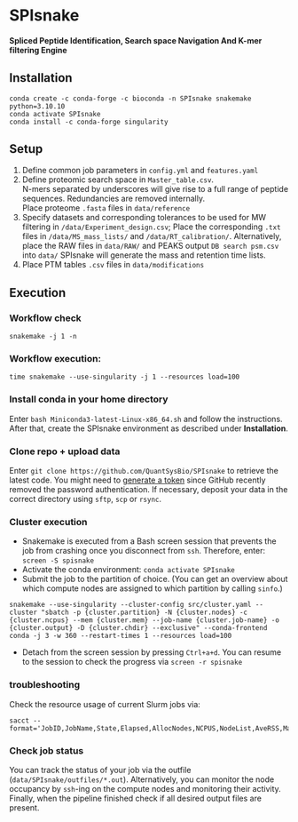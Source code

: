 # SPIsnake
#### Spliced Peptide Identification, Search space Navigation And K-mer filtering Engine


## Installation
```
conda create -c conda-forge -c bioconda -n SPIsnake snakemake python=3.10.10
conda activate SPIsnake
conda install -c conda-forge singularity 
```

## Setup
1. Define common job parameters in `config.yml` and `features.yaml`
2. Define proteomic search space in `Master_table.csv`.  
N-mers separated by underscores will give rise to a full range of peptide sequences. Redundancies are removed internally.  
Place proteome `.fasta` files in `data/reference`
3. Specify datasets and corresponding tolerances to be used for MW filtering in `/data/Experiment_design.csv`; 
Place the corresponding `.txt` files in `/data/MS_mass_lists/` and `/data/RT_calibration/`. Alternatively, place the RAW files in `data/RAW/` and PEAKS output `DB search psm.csv` into `data/` SPIsnake will generate the mass and retention time lists.
4. Place PTM tables `.csv` files in `data/modifications`

## Execution
### Workflow check
`snakemake -j 1 -n`
### Workflow execution:
```
time snakemake --use-singularity -j 1 --resources load=100
```

### Install conda in your home directory
Enter `bash Miniconda3-latest-Linux-x86_64.sh` and follow the instructions.
After that, create the SPIsnake environment as described under **Installation**.

### Clone repo + upload data
Enter `git clone https://github.com/QuantSysBio/SPIsnake` to retrieve the latest code. You might need to [generate a token](https://github.blog/2020-12-15-token-authentication-requirements-for-git-operations/) since GitHub recently removed the password authentication.
If necessary, deposit your data in the correct directory using `sftp`, `scp` or `rsync`. 

### Cluster execution
- Snakemake is executed from a Bash screen session that prevents the job from crashing once you disconnect from `ssh`. Therefore, enter:
`screen -S spisnake`
- Activate the conda environment:
`conda activate SPIsnake`
- Submit the job to the partition of choice. (You can get an overview about which compute nodes are assigned to which partition by calling `sinfo`.)  
```
snakemake --use-singularity --cluster-config src/cluster.yaml --cluster "sbatch -p {cluster.partition} -N {cluster.nodes} -c {cluster.ncpus} --mem {cluster.mem} --job-name {cluster.job-name} -o {cluster.output} -D {cluster.chdir} --exclusive" --conda-frontend conda -j 3 -w 360 --restart-times 1 --resources load=100
```
- Detach from the screen session by pressing `Ctrl+a+d`. You can resume to the session to check the progress via `screen -r spisnake`

### troubleshooting
Check the resource usage of current Slurm jobs via:
```
sacct --format='JobID,JobName,State,Elapsed,AllocNodes,NCPUS,NodeList,AveRSS,MaxRSS,MaxRSSNode,MaxRSSTask,ReqMem,MaxDiskWrite'
```

### Check job status
You can track the status of your job via the outfile (`data/SPIsnake/outfiles/*.out`). Alternatively, you can monitor the node occupancy by `ssh`-ing on the compute nodes and monitoring their activity.
Finally, when the pipeline finished check if all desired output files are present.

